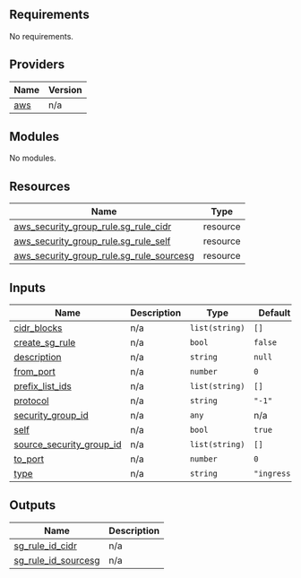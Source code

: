 ## Requirements

No requirements.

## Providers

| Name | Version |
|------|---------|
| <a name="provider_aws"></a> [aws](#provider\_aws) | n/a |

## Modules

No modules.

## Resources

| Name | Type |
|------|------|
| [aws_security_group_rule.sg_rule_cidr](https://registry.terraform.io/providers/hashicorp/aws/latest/docs/resources/security_group_rule) | resource |
| [aws_security_group_rule.sg_rule_self](https://registry.terraform.io/providers/hashicorp/aws/latest/docs/resources/security_group_rule) | resource |
| [aws_security_group_rule.sg_rule_sourcesg](https://registry.terraform.io/providers/hashicorp/aws/latest/docs/resources/security_group_rule) | resource |

## Inputs

| Name | Description | Type | Default | Required |
|------|-------------|------|---------|:--------:|
| <a name="input_cidr_blocks"></a> [cidr\_blocks](#input\_cidr\_blocks) | n/a | `list(string)` | `[]` | no |
| <a name="input_create_sg_rule"></a> [create\_sg\_rule](#input\_create\_sg\_rule) | n/a | `bool` | `false` | no |
| <a name="input_description"></a> [description](#input\_description) | n/a | `string` | `null` | no |
| <a name="input_from_port"></a> [from\_port](#input\_from\_port) | n/a | `number` | `0` | no |
| <a name="input_prefix_list_ids"></a> [prefix\_list\_ids](#input\_prefix\_list\_ids) | n/a | `list(string)` | `[]` | no |
| <a name="input_protocol"></a> [protocol](#input\_protocol) | n/a | `string` | `"-1"` | no |
| <a name="input_security_group_id"></a> [security\_group\_id](#input\_security\_group\_id) | n/a | `any` | n/a | yes |
| <a name="input_self"></a> [self](#input\_self) | n/a | `bool` | `true` | no |
| <a name="input_source_security_group_id"></a> [source\_security\_group\_id](#input\_source\_security\_group\_id) | n/a | `list(string)` | `[]` | no |
| <a name="input_to_port"></a> [to\_port](#input\_to\_port) | n/a | `number` | `0` | no |
| <a name="input_type"></a> [type](#input\_type) | n/a | `string` | `"ingress"` | no |

## Outputs

| Name | Description |
|------|-------------|
| <a name="output_sg_rule_id_cidr"></a> [sg\_rule\_id\_cidr](#output\_sg\_rule\_id\_cidr) | n/a |
| <a name="output_sg_rule_id_sourcesg"></a> [sg\_rule\_id\_sourcesg](#output\_sg\_rule\_id\_sourcesg) | n/a |
